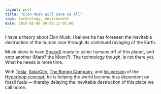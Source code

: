 ```yaml
---
layout: post
title: "Elon Musk Will Save Us All"
tags: technology, environment
date: 2016-05-06 09:08:11-05:00
---
```


I have a theory about Elon Musk: I believe he has foreseen the inevitable destruction of the human race through its continued ravaging of the Earth.

Musk plans to have [SpaceX][1] ready to usher humans off of this planet, and onto another (Mars? the Moon?). The technology though, is not there yet. What he needs is more time.

With [Tesla][2], [SolarCity][3], [The Boring Company][4], and [his version][5] of the [Hyperloop concept][6], he is helping the world become less dependent on fossil fuels —  thereby delaying the inevitable destruction of this place we call home.

[1]:	http://www.spacex.com "SpaceX"
[2]:	https://www.tesla.com "Tesla"
[3]:	http://www.solarcity.com "SolarCity"
[4]:	https://www.boringcompany.com "The Boring Company"
[5]:	http://www.spacex.com/hyperloop "Hyperloop | SpaceX"
[6]:	https://en.wikipedia.org/wiki/Hyperloop "Hyperloop - Wikipedia"
